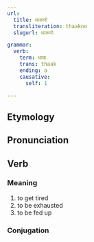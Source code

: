 ```yaml
---
url:
  title: थाकणो
  transliteration: thaakno
  slugurl: थाकणो

grammar: 
  verb:
    term: थाक
    trans: thaak
    ending: a
    causative:
      self: 1

---
```

## Etymology

## Pronunciation

## Verb
### Meaning
1. to get tired
2. to be exhausted
3. to be fed up

### Conjugation
<verb-conj :grammar="grammar"></verb-conj>